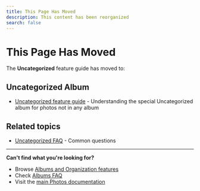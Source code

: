 ```yaml
---
title: This Page Has Moved
description: This content has been reorganized
search: false
---
```


# This Page Has Moved

The **Uncategorized** feature guide has moved to:

## Uncategorized Album

- [Uncategorized feature guide](/photos/features/albums-and-organization/uncategorized) - Understanding the special Uncategorized album for photos not in any album

## Related topics

- [Uncategorized FAQ](/photos/faq/albums-and-organization#uncategorized) - Common questions

---

**Can't find what you're looking for?**

- Browse [Albums and Organization features](/photos/features/albums-and-organization/albums)
- Check [Albums FAQ](/photos/faq/albums-and-organization)
- Visit the [main Photos documentation](/photos/)
